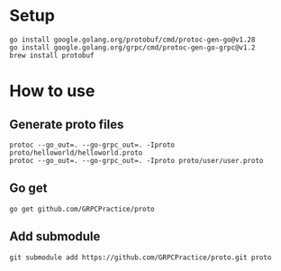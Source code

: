 # Setup
```shell
go install google.golang.org/protobuf/cmd/protoc-gen-go@v1.28
go install google.golang.org/grpc/cmd/protoc-gen-go-grpc@v1.2
brew install protobuf
```

# How to use
## Generate proto files 
```shell
protoc --go_out=. --go-grpc_out=. -Iproto proto/helloworld/helloworld.proto
protoc --go_out=. --go-grpc_out=. -Iproto proto/user/user.proto
```

## Go get
```shell
go get github.com/GRPCPractice/proto
```

## Add submodule
```shell
git submodule add https://github.com/GRPCPractice/proto.git proto
```